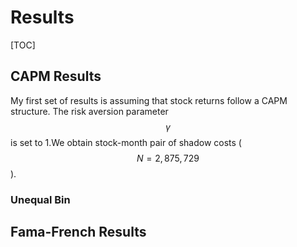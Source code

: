 # Results

[TOC]

## CAPM Results

My first set of results is assuming that stock returns follow a CAPM structure. The risk aversion parameter $$ \gamma $$ is set to 1.We obtain stock-month pair of shadow costs ($$ N = 2,875,729 $$). 

### Unequal Bin









## Fama-French Results

### 



